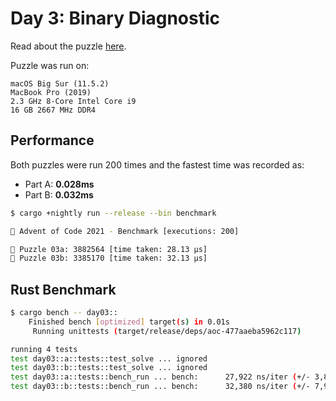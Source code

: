 # Day 3: Binary Diagnostic

Read about the puzzle [here](https://adventofcode.com/2021/day/3).

Puzzle was run on:

```text
macOS Big Sur (11.5.2)
MacBook Pro (2019)
2.3 GHz 8-Core Intel Core i9
16 GB 2667 MHz DDR4
```

## Performance

Both puzzles were run 200 times and the fastest time was recorded as:

- Part A: **0.028ms**
- Part B: **0.032ms**

```sh
$ cargo +nightly run --release --bin benchmark

🎄 Advent of Code 2021 - Benchmark [executions: 200]

🧩 Puzzle 03a: 3882564 [time taken: 28.13 μs]
🧩 Puzzle 03b: 3385170 [time taken: 32.13 μs]
```

## Rust Benchmark

```sh
$ cargo bench -- day03::
    Finished bench [optimized] target(s) in 0.01s
     Running unittests (target/release/deps/aoc-477aaeba5962c117)

running 4 tests
test day03::a::tests::test_solve ... ignored
test day03::b::tests::test_solve ... ignored
test day03::a::tests::bench_run ... bench:      27,922 ns/iter (+/- 3,852)
test day03::b::tests::bench_run ... bench:      32,380 ns/iter (+/- 7,951)
```
